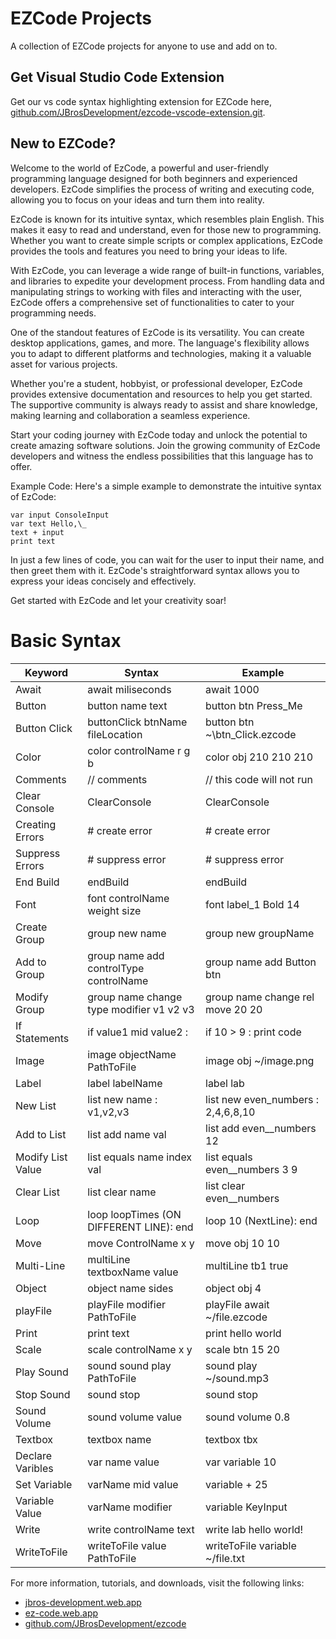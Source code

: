 # EZCode Projects
A collection of EZCode projects for anyone to use and add on to.
## Get Visual Studio Code Extension
Get our vs code syntax highlighting extension for EZCode here, [github.com/JBrosDevelopment/ezcode-vscode-extension.git](https://github.com/JBrosDevelopment/ezcode-vscode-extension.git).
## New to EZCode?
Welcome to the world of EzCode, a powerful and user-friendly programming language designed for both beginners and experienced developers. EzCode simplifies the process of writing and executing code, allowing you to focus on your ideas and turn them into reality.

EzCode is known for its intuitive syntax, which resembles plain English. This makes it easy to read and understand, even for those new to programming. Whether you want to create simple scripts or complex applications, EzCode provides the tools and features you need to bring your ideas to life.

With EzCode, you can leverage a wide range of built-in functions, variables, and libraries to expedite your development process. From handling data and manipulating strings to working with files and interacting with the user, EzCode offers a comprehensive set of functionalities to cater to your programming needs.

One of the standout features of EzCode is its versatility. You can create desktop applications, games, and more. The language's flexibility allows you to adapt to different platforms and technologies, making it a valuable asset for various projects.

Whether you're a student, hobbyist, or professional developer, EzCode provides extensive documentation and resources to help you get started. The supportive community is always ready to assist and share knowledge, making learning and collaboration a seamless experience.

Start your coding journey with EzCode today and unlock the potential to create amazing software solutions. Join the growing community of EzCode developers and witness the endless possibilities that this language has to offer.

Example Code:
Here's a simple example to demonstrate the intuitive syntax of EzCode:
```
var input ConsoleInput
var text Hello,\_
text + input
print text
```
In just a few lines of code, you can wait for the user to input their name, and then greet them with it. EzCode's straightforward syntax allows you to express your ideas concisely and effectively.

Get started with EzCode and let your creativity soar!

# Basic Syntax
| Keyword               | Syntax                                  | Example                                  |
|-----------------------|-----------------------------------------|------------------------------------------|
| Await                 | await miliseconds                       | await 1000                               |
| Button                | button name text                        | button btn Press\_Me                     |
| Button Click          | buttonClick btnName fileLocation        | button btn ~\btn_Click.ezcode            |
| Color                 | color controlName r g b                 | color obj 210 210 210                    |
| Comments              | // comments                             | // this code will not run                |
| Clear Console         | ClearConsole                            | ClearConsole                             |
| Creating Errors       | # create error                          | # create error                           |
| Suppress Errors       | # suppress error                        | # suppress error                         |
| End Build             | endBuild                                | endBuild                                 |
| Font                  | font controlName weight size            | font label_1 Bold 14                     |
| Create Group          | group new name                          | group new groupName                      |
| Add to Group          | group name add controlType controlName  | group name add Button btn                |
| Modify Group          | group name change type modifier v1 v2 v3| group name change rel move 20 20         |
| If Statements         | if value1 mid value2 :                  | if 10 > 9 : print code                   |
| Image                 | image objectName PathToFile             | image obj ~/image.png                    |
| Label                 | label labelName                         | label lab                                |
| New List              | list new name : v1,v2,v3                | list new even_numbers : 2,4,6,8,10       |
| Add to List           | list add name val                       | list add even__numbers 12                |
| Modify List Value     | list equals name index val              | list equals even__numbers 3 9            |
| Clear List            | list clear name                         | list clear even__numbers                 |
| Loop                  | loop loopTimes (ON DIFFERENT LINE): end | loop 10  (NextLine): end                 |
| Move                  | move ControlName x y                    | move obj 10 10                           |
| Multi-Line            | multiLine textboxName value             | multiLine tb1 true                       |
| Object                | object name sides                       | object obj 4                             |
| playFile              | playFile modifier PathToFile            | playFile await ~/file.ezcode             |
| Print                 | print text                              | print hello world                        |
| Scale                 | scale controlName x y                   | scale btn 15 20                          |
| Play Sound            | sound sound play PathToFile             | sound play ~/sound.mp3                   |
| Stop Sound            | sound stop                              | sound stop                               |
| Sound Volume          | sound volume value                      | sound volume 0.8                         |
| Textbox               | textbox name                            | textbox tbx                              |
| Declare Varibles      | var name value                          | var variable 10                          |
| Set Variable          | varName mid value                       | variable + 25                            |
| Variable Value        | varName modifier                        | variable KeyInput                        |
| Write                 | write controlName text                  | write lab hello world!                   |
| WriteToFile           | writeToFile value PathToFile            | writeToFile variable ~/file.txt          |

For more information, tutorials, and downloads, visit the following links:

- [jbros-development.web.app](https://jbros-development.web.app)
- [ez-code.web.app](https://ez-code.web.app)
- [github.com/JBrosDevelopment/ezcode](https://github.com/JBrosDevelopment/ezcode)
